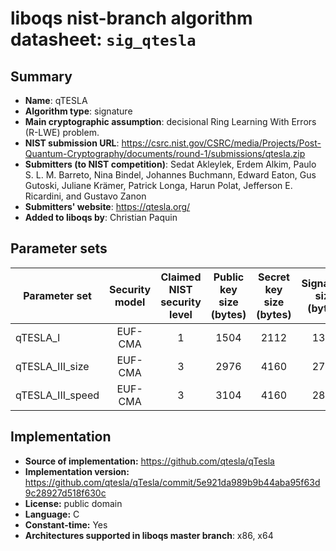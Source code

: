 liboqs nist-branch algorithm datasheet: `sig_qtesla`
===================================================

Summary
-------

- **Name**: qTESLA
- **Algorithm type**: signature
- **Main cryptographic assumption**: decisional Ring Learning With Errors (R-LWE) problem.
- **NIST submission URL**: https://csrc.nist.gov/CSRC/media/Projects/Post-Quantum-Cryptography/documents/round-1/submissions/qtesla.zip
- **Submitters (to NIST competition)**: Sedat Akleylek, Erdem Alkim, Paulo S. L. M. Barreto, Nina Bindel, Johannes Buchmann, Edward Eaton, Gus Gutoski, Juliane Krämer, Patrick Longa, Harun Polat, Jefferson E. Ricardini, and Gustavo Zanon
- **Submitters' website**: https://qtesla.org/
- **Added to liboqs by**: Christian Paquin

Parameter sets
--------------

| Parameter set    | Security model | Claimed NIST security level | Public key size (bytes) | Secret key size (bytes) | Signature size (bytes) |
|------------------|:--------------:|:---------------------------:|:-----------------------:|:-----------------------:|:----------------------:|
| qTESLA_I         |    EUF-CMA     |              1              |          1504           |          2112           |          1376          |
| qTESLA_III_size  |    EUF-CMA     |              3              |          2976           |          4160           |          2720          |
| qTESLA_III_speed |    EUF-CMA     |              3              |          3104           |          4160           |          2848          |


Implementation
--------------

- **Source of implementation:** https://github.com/qtesla/qTesla
- **Implementation version:** https://github.com/qtesla/qTesla/commit/5e921da989b9b44aba95f63d9c28927d518f630c
- **License:** public domain
- **Language:** C
- **Constant-time:** Yes
- **Architectures supported in liboqs master branch**: x86, x64
